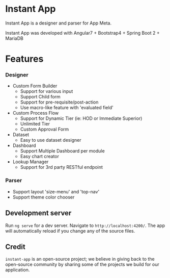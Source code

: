 # Instant App 

Instant App is a designer and parser for App Meta.

Instant App was developed with Angular7 + Bootstrap4 + Spring Boot 2 + MariaDB



# Features
### Designer
- Custom Form Builder
    - Support for various input
    - Support Child form
    - Support for pre-requisite/post-action
    - Use macro-like feature with 'evaluated field'
- Custom Process Flow
    - Support for Dynamic Tier (ie: HOD or Immediate Superior)
    - Unlimited Tier
    - Custom Approval Form
- Dataset
    - Easy to use dataset designer 
- Dashboard
    - Support Multiple Dashboard per module
    - Easy chart creator
- Lookup Manager
    - Support for 3rd party RESTful endpoint
    
### Parser
- Support layout 'size-menu' and 'top-nav'
- Support theme color chooser

## Development server

Run `ng serve` for a dev server. Navigate to `http://localhost:4200/`. The app will automatically reload if you change any of the source files.

## Credit
`instant-app` is an open-source project; we believe in giving back to the open-source community by sharing some of the projects we build for our application.



